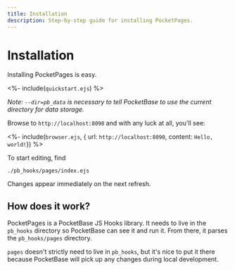 ```yaml
---
title: Installation
description: Step-by-step guide for installing PocketPages.
---
```


# Installation

Installing PocketPages is easy.

<%- include(`quickstart.ejs`) %>

_Note: `--dir=pb_data` is necessary to tell PocketBase to use the current directory for data storage._

Browse to `http://localhost:8090` and with any luck at all, you'll see:

<%- include(`browser.ejs`, { url: `http://localhost:8090`, content: `Hello, world!`}) %>

To start editing, find

```
./pb_hooks/pages/index.ejs
```

Changes appear immediately on the next refresh.

## How does it work?

PocketPages is a PocketBase JS Hooks library. It needs to live in the `pb_hooks` directory so PocketBase can see it and run it. From there, it parses the `pb_hooks/pages` directory.

`pages` doesn't strictly need to live in `pb_hooks`, but it's nice to put it there because PocketBase will pick up any changes during local development.
